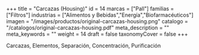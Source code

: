 +++
title = "Carcazas (Housing)"
id = 14
marcas = ["Pall"]
familias = ["Filtros"]
industrias = ["Alimentos y Bebidas","Energía","Biofarmacéuticos"]
imagen = "/images/productos/original-carcazas-housing.png"
catalogo = "/catalogos/original-carcazas-housing.pdf"
meta_description = ""
meta_keywords = ""
weight = 14
draft = false
taxonomyCover = false
+++
<p>Carcazas, Elementos, Separación, Concentración, Purificación</p>
